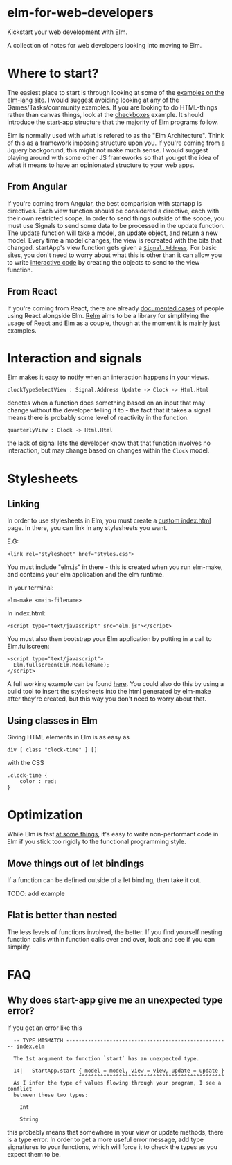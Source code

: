 # elm-for-web-developers

Kickstart your web development with Elm. 

A collection of notes for web developers looking into moving to Elm.

# Where to start?

The easiest place to start is through looking at some of the [examples on the elm-lang site](http://elm-lang.org/examples). I would suggest avoiding looking at any of the Games/Tasks/community examples. If you are looking to do HTML-things rather than canvas things, look at the [checkboxes](http://elm-lang.org/examples/checkboxes) example. It should introduce the [start-app](https://github.com/evancz/elm-architecture-tutorial/) structure that the majority of Elm programs follow. 

Elm is normally used with what is refered to as the "Elm Architecture". Think of this as a framework imposing structure upon you. If you're coming from a Jquery backgorund, this might not make much sense. I would suggest playing around with some other JS frameworks so that you get the idea of what it means to have an opinionated structure to your web apps.

## From Angular

If you're coming from Angular, the best comparision with startapp is directives. Each view function should be considered a directive, each with their own restricted scope. In order to send things outside of the scope, you must use Signals to send some data to be processed in the update function. The update function will take a model, an update object, and return a new model. Every time a model changes, the view is recreated with the bits that changed. startApp's view function gets given a [`Signal.Address`](http://package.elm-lang.org/packages/elm-lang/core/2.1.0/Signal#Mailbox). For basic sites, you don't need to worry about what this is other than it can allow you to write [interactive code](https://github.com/evancz/elm-todomvc/blob/master/Todo.elm#L202) by creating the objects to send to the view function.

## From React

If you're coming from React, there are already [documented cases](http://noredinktech.tumblr.com/post/126978281075/walkthrough-introducing-elm-to-a-js-web-app) of people using React alongside Elm. [Relm](https://github.com/eeue56/relm) aims to be a library for simplifying the usage of React and Elm as a couple, though at the moment it is mainly just examples.

# Interaction and signals

Elm makes it easy to notify when an interaction happens in your views.

```
clockTypeSelectView : Signal.Address Update -> Clock -> Html.Html
```

denotes when a function does something based on an input that may change without the developer telling it to - the fact that it takes a signal means there is probably some level of reactivity in the function. 

```
quarterlyView : Clock -> Html.Html
```

the lack of signal lets the developer know that that function involves no interaction, but may change based on changes within the `Clock` model.

# Stylesheets

## Linking

In order to use stylesheets in Elm, you must create a [custom index.html](https://github.com/eeue56/broken-clock/blob/master/index.html) page. In there, you can link in any stylesheets you want. 

E.G:
```
<link rel="stylesheet" href="styles.css">
```

You must include "elm.js" in there - this is created when you run elm-make, and contains your elm application and the elm runtime. 

In your terminal:
```
elm-make <main-filename>
```

In index.html: 

```
<script type="text/javascript" src="elm.js"></script>
```

You must also then bootstrap your Elm application by putting in a call to Elm.fullscreen:

```
<script type="text/javascript">
  Elm.fullscreen(Elm.ModuleName);
</script>
```

A full working example can be found [here](https://github.com/eeue56/broken-clock/blob/master/index.html). You could also do this by using a build tool to insert the stylesheets into the html generated by elm-make after they're created, but this way you don't need to worry about that. 

## Using classes in Elm

Giving HTML elements in Elm is as easy as

```
div [ class "clock-time" ] []
```

with the CSS

```
.clock-time {
    color : red;
}

```

# Optimization

While Elm is fast [at some things](http://elm-lang.org/blog/blazing-fast-html), it's easy to write non-performant code in Elm if you stick too rigidly to the functional programming style.

## Move things out of let bindings

If a function can be defined outside of a let binding, then take it out. 

TODO: add example

## Flat is better than nested

The less levels of functions involved, the better. If you find yourself nesting function calls within function calls over and over, look and see if you can simplify.

# FAQ

## Why does start-app give me an unexpected type error?

If you get an error like this 
```
  -- TYPE MISMATCH ----------------------------------------------------- index.elm
  
  The 1st argument to function `start` has an unexpected type.
  
  14|   StartApp.start { model = model, view = view, update = update }
                       ^^^^^^^^^^^^^^^^^^^^^^^^^^^^^^^^^^^^^^^^^^^^^^^
  As I infer the type of values flowing through your program, I see a conflict
  between these two types:

    Int

    String

```

this probably means that somewhere in your view or update methods, there is a type error. In order to get a more useful error message, add type signatiures to your functions, which will force it to check the types as you expect them to be.
